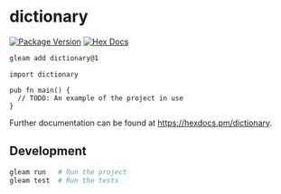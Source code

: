# dictionary

[![Package Version](https://img.shields.io/hexpm/v/dictionary)](https://hex.pm/packages/dictionary)
[![Hex Docs](https://img.shields.io/badge/hex-docs-ffaff3)](https://hexdocs.pm/dictionary/)

```sh
gleam add dictionary@1
```
```gleam
import dictionary

pub fn main() {
  // TODO: An example of the project in use
}
```

Further documentation can be found at <https://hexdocs.pm/dictionary>.

## Development

```sh
gleam run   # Run the project
gleam test  # Run the tests
```
